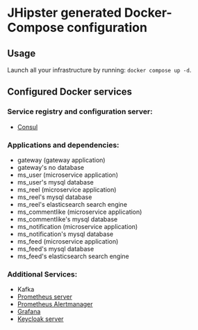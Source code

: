 # JHipster generated Docker-Compose configuration

## Usage

Launch all your infrastructure by running: `docker compose up -d`.

## Configured Docker services

### Service registry and configuration server:

- [Consul](http://localhost:8500)

### Applications and dependencies:

- gateway (gateway application)
- gateway's no database
- ms_user (microservice application)
- ms_user's mysql database
- ms_reel (microservice application)
- ms_reel's mysql database
- ms_reel's elasticsearch search engine
- ms_commentlike (microservice application)
- ms_commentlike's mysql database
- ms_notification (microservice application)
- ms_notification's mysql database
- ms_feed (microservice application)
- ms_feed's mysql database
- ms_feed's elasticsearch search engine

### Additional Services:

- Kafka
- [Prometheus server](http://localhost:9090)
- [Prometheus Alertmanager](http://localhost:9093)
- [Grafana](http://localhost:3000)
- [Keycloak server](http://localhost:9080)
